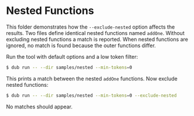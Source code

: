 # Nested Functions

This folder demonstrates how the `--exclude-nested` option affects the results.
Two files define identical nested functions named `addOne`. Without excluding
nested functions a match is reported. When nested functions are ignored, no match
is found because the outer functions differ.

Run the tool with default options and a low token filter:

```bash
$ dub run -- --dir samples/nested --min-tokens=0
```

This prints a match between the nested `addOne` functions. Now exclude nested
functions:

```bash
$ dub run -- --dir samples/nested --min-tokens=0 --exclude-nested
```

No matches should appear.
